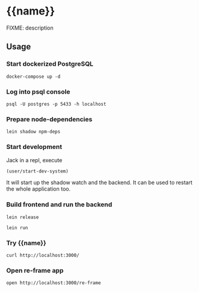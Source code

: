 # {{name}}

FIXME: description

## Usage

### Start dockerized PostgreSQL

    docker-compose up -d

### Log into psql console

    psql -U postgres -p 5433 -h localhost

### Prepare node-dependencies

    lein shadow npm-deps

### Start development

Jack in a repl, execute
```clojure
(user/start-dev-system)
```
It will start up the shadow watch and the backend. It can be used to restart the whole application too.

### Build frontend and run the backend

    lein release

    lein run

### Try {{name}}

    curl http://localhost:3000/

### Open re-frame app

    open http://localhost:3000/re-frame
    